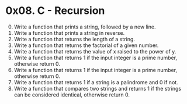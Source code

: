 # 0x08. C - Recursion

0. Write a function that prints a string, followed by a new line.
1. Write a function that prints a string in reverse.
2. Write a function that returns the length of a string.
3. Write a function that returns the factorial of a given number.
4. Write a function that returns the value of x raised to the power of y.
5. Write a function that returns 1 if the input integer is a prime number, otherwise return 0.
6. Write a function that returns 1 if the input integer is a prime number, otherwise return 0.
7. Write a function that returns 1 if a string is a palindrome and 0 if not.
8. Write a function that compares two strings and returns 1 if the strings can be considered identical, otherwise return 0.
